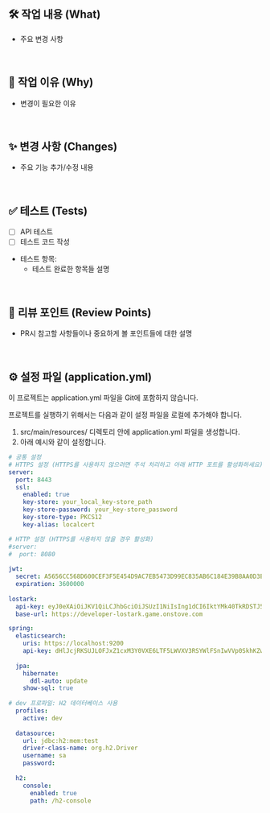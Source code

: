 ## 🛠️ 작업 내용 (What)
- 주요 변경 사항

<br>

## 📌 작업 이유 (Why)
- 변경이 필요한 이유

<br>

## ✨ 변경 사항 (Changes)
- 주요 기능 추가/수정 내용

<br>

## ✅ 테스트 (Tests)
- [ ] API 테스트
- [ ] 테스트 코드 작성
- 테스트 항목:
  - 테스트 완료한 항목들 설명

<br>

## 💬 리뷰 포인트 (Review Points)
- PR시 참고할 사항들이나 중요하게 볼 포인트들에 대한 설명

<br>

## ⚙️ 설정 파일 (application.yml)
이 프로젝트는 application.yml 파일을 Git에 포함하지 않습니다.

프로젝트를 실행하기 위해서는 다음과 같이 설정 파일을 로컬에 추가해야 합니다.

1. src/main/resources/ 디렉토리 안에 application.yml 파일을 생성합니다.
2. 아래 예시와 같이 설정합니다.

```yaml
# 공통 설정
# HTTPS 설정 (HTTPS를 사용하지 않으려면 주석 처리하고 아래 HTTP 포트를 활성화하세요)
server:
  port: 8443
  ssl:
    enabled: true
    key-store: your_local_key-store_path
    key-store-password: your_key-store_password
    key-store-type: PKCS12
    key-alias: localcert

# HTTP 설정 (HTTPS를 사용하지 않을 경우 활성화)
#server:
#  port: 8080
  
jwt:
  secret: A5656CC568D600CEF3F5E454D9AC7EB5473D99EC835AB6C184E39B8AA0D3E83FFA366BBDFC98C2FCADB1FEEF26F90EFC7D663778F81229A5F16147F327BD0738
  expiration: 3600000
  
lostark:
  api-key: eyJ0eXAiOiJKV1QiLCJhbGciOiJSUzI1NiIsIng1dCI6IktYMk40TkRDSTJ5NTA5NWpjTWk5TllqY2lyZyIsImtpZCI6IktYMk40TkRDSTJ5NTA5NWpjTWk5TllqY2lyZyJ9.eyJpc3MiOiJodHRwczovL2x1ZHkuZ2FtZS5vbnN0b3ZlLmNvbSIsImF1ZCI6Imh0dHBzOi8vbHVkeS5nYW1lLm9uc3RvdmUuY29tL3Jlc291cmNlcyIsImNsaWVudF9pZCI6IjEwMDAwMDAwMDA1NjQ4MTAifQ.iC4hcATlcDqkeQcim3-pdoC1sKRZx4fGufPZHBKGA7-uCArfxlT-LtOhSB5iKZWUPBmg0RfxGGrUNC64PQABb8cRNekAq5exgAhq1FluJf02St2JzLTIqElUTXiiwgaOJcScTIYqjxAex4jHuZ6nFevdXFxUv2pn_Ql2a32RWA_RSz-NEA93VBwQEk3Ch2lLOyWfjI4iNc8_2p-5m3TmuKxalsRH2GGICQidZQ7qK_U7rt0p6zZ4FTtpAIh_zSscdQJo7yiAYB5Xv-m1q2SBOLv2wY9A9hv-itzTpU_ZLTF_F3aTaZfjQBsInGVYAj8DVk31_mXUGf8VVwmHpqAGgA
  base-url: https://developer-lostark.game.onstove.com

spring:
  elasticsearch:
    uris: https://localhost:9200
    api-key: dHlJcjRKSUJLOFJxZ1cxM3Y0VXE6LTF5LWVXV3RSYWlFSnIwVVp0SkhKZw==
    
  jpa:
    hibernate:
      ddl-auto: update
    show-sql: true
    
# dev 프로파일: H2 데이터베이스 사용
  profiles:
    active: dev
    
  datasource:
    url: jdbc:h2:mem:test
    driver-class-name: org.h2.Driver
    username: sa
    password: 
    
  h2:
    console:
      enabled: true
      path: /h2-console
```
